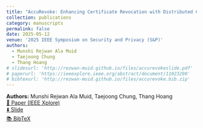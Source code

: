 ```yaml
---
title: "AccuRevoke: Enhancing Certificate Revocation with Distributed Cryptographic Accumulators"
collection: publications
category: manuscripts
permalink: false
date: 2025-05-12
venue: '2025 IEEE Symposium on Security and Privacy (S&P)'
authors:
  - Munshi Rejwan Ala Muid
  - Taejoong Chung
  - Thang Hoang
# slidesurl: 'http://rezwan-muid.github.io/files/accurevokeslide.pdf'
# paperurl: 'https://ieeexplore.ieee.org/abstract/document/11023290'
# bibtexurl: 'http://rezwan-muid.github.io/files/accurevoke.bib.zip'
---
```


**Authors:** Munshi Rejwan Ala Muid, Taejoong Chung, Thang Hoang  
[📄 Paper (IEEE Xplore)](https://ieeexplore.ieee.org/abstract/document/11023290)  
[⬇️ Slide](http://rezwan-muid.github.io/files/accurevokeslide.pdf)  
[📚 BibTeX](http://rezwan-muid.github.io/files/accurevoke.bib.zip)
